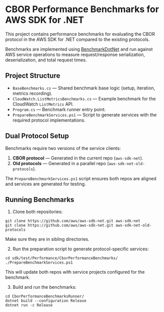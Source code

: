 # CBOR Performance Benchmarks for AWS SDK for .NET

This project contains performance benchmarks for evaluating the CBOR protocol in the AWS SDK for .NET compared to the existing protocols.

Benchmarks are implemented using [BenchmarkDotNet](https://benchmarkdotnet.org/) and run against AWS service operations to measure request/response serialization, deserialization, and total request times.

## Project Structure

- `BaseBenchmarks.cs` — Shared benchmark base logic (setup, iteration, metrics recording).
- `CloudWatch.ListMetricsBenchmarks.cs` — Example benchmark for the CloudWatch `ListMetrics` API.
- `Program.cs` — Benchmark runner entry point.
- `PrepareBenchmarkServices.ps1` — Script to generate services with the required protocol implementations.

## Dual Protocol Setup

Benchmarks require two versions of the service clients:

1. **CBOR protocol** — Generated in the current repo (`aws-sdk-net`).
2. **Old protocols** — Generated in a parallel repo (`aws-sdk-net-old-protocols`).

The `PrepareBenchmarkServices.ps1` script ensures both repos are aligned and services are generated for testing.

## Running Benchmarks

1. Clone both repositories:

```
git clone https://github.com/aws/aws-sdk-net.git aws-sdk-net
git clone https://github.com/aws/aws-sdk-net.git aws-sdk-net-old-protocols
```
 Make sure they are in sibling directories.

2. Run the preparation script to generate protocol-specific services:
```
cd sdk/test/Performance/CborPerformanceBenchmarks/
./PrepareBenchmarkServices.ps1
```

This will update both repos with service projects configured for the benchmark.

3. Build and run the benchmarks:

```
cd CborPerformanceBenchmarksRunner/
dotnet build --configuration Release
dotnet run -c Release
```